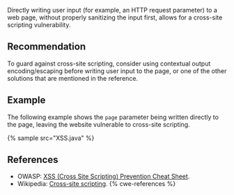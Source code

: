 Directly writing user input (for example, an HTTP request parameter) to a web page, without properly sanitizing the input first, allows for a cross-site scripting vulnerability.


## Recommendation
To guard against cross-site scripting, consider using contextual output encoding/escaping before writing user input to the page, or one of the other solutions that are mentioned in the reference.


## Example
The following example shows the `page` parameter being written directly to the page, leaving the website vulnerable to cross-site scripting.

{% sample src="XSS.java" %}

## References
* OWASP: [XSS (Cross Site Scripting) Prevention Cheat Sheet](https://cheatsheetseries.owasp.org/cheatsheets/Cross_Site_Scripting_Prevention_Cheat_Sheet.html).
* Wikipedia: [Cross-site scripting](http://en.wikipedia.org/wiki/Cross-site_scripting).
{% cwe-references %}
